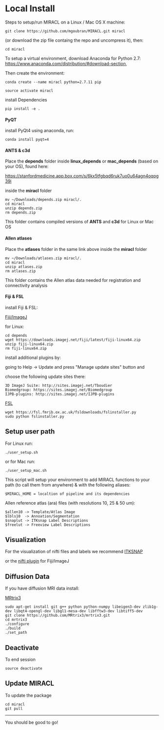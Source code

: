 # Local Install
Steps to setup/run MIRACL on a Linux / Mac OS X machine:

    git clone https://github.com/mgoubran/MIRACL.git miracl

(or download the zip file containg the repo and uncompress it), then:

    cd miracl

To setup a virtual environment, download Anaconda for Python 2.7:
https://www.anaconda.com/distribution/#download-section,

Then create the environment:

    conda create --name miracl python=2.7.11 pip

    source activate miracl

install Dependencies

    pip install -e .

#### PyQT
install PyQt4 using anaconda, run:
        
    conda install pyqt=4

#### ANTS & c3d

Place the **depends** folder inside **linux_depends** or **mac_depends** (based on your OS), found here:

https://stanfordmedicine.app.box.com/s/6kx5tfgbqd6ruk7uo0u64agn4oqpg39i

inside the **miracl** folder

    mv ~/Downloads/depends.zip miracl/.
    cd miracl
    unzip depends.zip
    rm depends.zip

This folder contains compiled versions of **ANTS** and **c3d** for Linux or Mac OS

#### Allen atlases

Place the **atlases** folder in the same link above inside the **miracl** folder

    mv ~/Downloads/atlases.zip miracl/.
    cd miracl
    unzip atlases.zip
    rm atlases.zip

This folder contains the Allen atlas data needed for registration and connectivity analysis

#### Fiji & FSL

install Fiji & FSL:

[Fiji/ImageJ](https://imagej.net/Fiji/Downloads)

for Linux:

    cd depends
    wget https://downloads.imagej.net/fiji/latest/fiji-linux64.zip
    unzip fiji-linux64.zip
    rm fiji-linux64.zip

install additional plugins by:

going to Help -> Update and press "Manage update sites" button and

choose the following update sites there:

    3D ImageJ Suite: http://sites.imagej.net/Tboudier
    Biomedgroup: https://sites.imagej.net/Biomedgroup
    IJPB-plugins: http://sites.imagej.net/IJPB-plugins


[FSL](https://fsl.fmrib.ox.ac.uk/fsl/fslwiki/FslInstallation)

    wget https://fsl.fmrib.ox.ac.uk/fsldownloads/fslinstaller.py
    sudo python fslinstaller.py

## Setup user path

For Linux run:

    ./user_setup.sh

or for Mac run:

    ./user_setup_mac.sh

This script will setup your environment to add MIRACL functions to your path
    (to call them from anywhere) & with the following aliases:

    $MIRACL_HOME = localtion of pipeline and its dependencies

Allen reference atlas (ara) files (with resolutions 10, 25 & 50 um):

    $allen10 -> Template/Atlas Image
    $lbls10  -> Annoation/Segmentation
    $snaplut -> ITKsnap Label Descriptions
    $freelut -> Freeview Label Descriptions

## Visualization

For the visualization of nifti files and labels we recommend [ITKSNAP](http://www.itksnap.org/pmwiki/pmwiki.php?n=Downloads.SNAP3)

or the [nifti plugin](https://imagej.nih.gov/ij/plugins/nifti.html) for Fiji/ImageJ


## Diffusion Data

If you have diffusion MRI data install:

[MRtrix3](http://www.mrtrix.org)

    sudo apt-get install git g++ python python-numpy libeigen3-dev zlib1g-dev libqt4-opengl-dev libgl1-mesa-dev libfftw3-dev libtiff5-dev
    git clone https://github.com/MRtrix3/mrtrix3.git
    cd mrtrix3
    ./configure
    ./build
    ./set_path

## Deactivate

To end session

    source deactivate

## Update MIRACL

To update the package

    cd miracl
    git pull

____________________________


You should be good to go!

